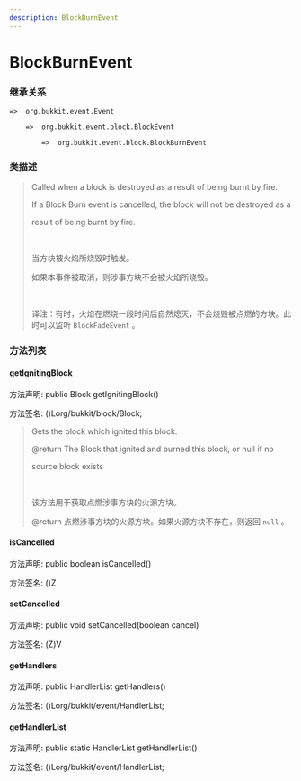 ```yaml
---
description: BlockBurnEvent
---
```


# BlockBurnEvent

### 继承关系

    =>  org.bukkit.event.Event

        =>  org.bukkit.event.block.BlockEvent

            =>  org.bukkit.event.block.BlockBurnEvent

### 类描述

> Called when a block is destroyed as a result of being burnt by fire.
> 
> If a Block Burn event is cancelled, the block will not be destroyed as a
> 
> result of being burnt by fire.
> 
> <br>
> 
> 当方块被火焰所烧毁时触发。
> 
> 如果本事件被取消，则涉事方块不会被火焰所烧毁。
> 
> <br>
> 
> 译注：有时，火焰在燃烧一段时间后自然熄灭，不会烧毁被点燃的方块。此时可以监听 `BlockFadeEvent` 。

### 方法列表

#### getIgnitingBlock

方法声明: public Block getIgnitingBlock()

方法签名: ()Lorg/bukkit/block/Block;

> Gets the block which ignited this block.
> 
> @return The Block that ignited and burned this block, or null if no
> 
> source block exists
> 
> <br>
> 
> 该方法用于获取点燃涉事方块的火源方块。
> 
> @return 点燃涉事方块的火源方块。如果火源方块不存在，则返回 `null` 。

#### isCancelled

方法声明: public boolean isCancelled()

方法签名: ()Z

#### setCancelled

方法声明: public void setCancelled(boolean cancel)

方法签名: (Z)V

#### getHandlers

方法声明: public HandlerList getHandlers()

方法签名: ()Lorg/bukkit/event/HandlerList;

#### getHandlerList

方法声明: public static HandlerList getHandlerList()

方法签名: ()Lorg/bukkit/event/HandlerList;
